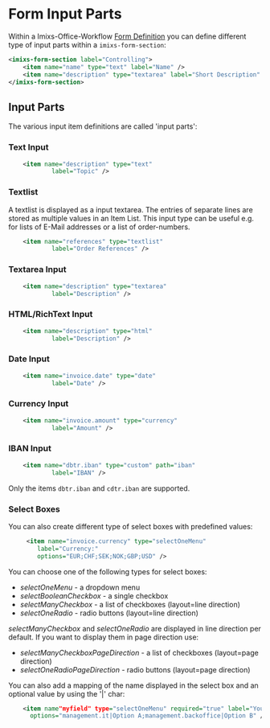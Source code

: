 # Form Input Parts

Within a Imixs-Office-Workflow [Form Definition](index.html) you can define different type of input parts within a `imixs-form-section`:

```xml
<imixs-form-section label="Controlling">
    <item name="name" type="text" label="Name" />
    <item name="description" type="textarea" label="Short Description" />
</imixs-form-section>
```


## Input Parts

The various input item definitions are called 'input parts':

### Text Input

```xml
    <item name="description" type="text"
            label="Topic" />
```

### Textlist

A textlist is displayed as a input textarea. The entries of separate lines are stored as multiple values in an Item List. This input type can be useful e.g. for lists of E-Mail addresses or a list of order-numbers.

```xml
    <item name="references" type="textlist"
            label="Order References" />
```

### Textarea Input

```xml
    <item name="description" type="textarea"
            label="Description" />
```

### HTML/RichText Input

```xml
    <item name="description" type="html"
            label="Description" />
```

### Date Input

```xml
    <item name="invoice.date" type="date"
            label="Date" />
```

### Currency Input

```xml
    <item name="invoice.amount" type="currency"
            label="Amount" />
```




### IBAN Input

```xml
    <item name="dbtr.iban" type="custom" path="iban"
            label="IBAN" />
```

Only the items `dbtr.iban` and `cdtr.iban` are supported. 

### Select Boxes

You can also create different type of select boxes with predefined values:

```xml
     <item name="invoice.currency" type="selectOneMenu"
    	label="Currency:"
    	options="EUR;CHF;SEK;NOK;GBP;USD" />
```

You can choose one of the following types for select boxes:

- _selectOneMenu_ - a dropdown menu
- _selectBooleanCheckbox_ - a single checkbox
- _selectManyCheckbox_ - a list of checkboxes (layout=line direction)
- _selectOneRadio_ - radio buttons (layout=line direction)

_selectManyCheckbox_ and _selectOneRadio_ are displayed in line direction per default. If you want to display them in page direction use:

- _selectManyCheckboxPageDirection_ - a list of checkboxes (layout=page direction)
- _selectOneRadioPageDirection_ - radio buttons (layout=page direction)

You can also add a mapping of the name displayed in the select box and an optional value by using the '|' char:

```xml
    <item name"myfield" type="selectOneMenu" required="true" label="Your Choice"
      options="management.it|Option A;management.backoffice|Option B" />
```



